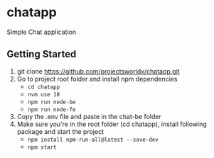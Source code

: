 # chatapp
Simple Chat application


## Getting Started
1. git clone https://github.com/projectsworldx/chatapp.git
2. Go to project root folder and install npm dependencies
    - `cd chatapp`
    - `nvm use 18`
    - `npm run node-be`
    - `npm run node-fe`
3. Copy the .env file and paste in the chat-be folder
4. Make sure you're in the root folder (cd chatapp), install following package and start the project
   - `npm install npm-run-all@latest --save-dev`
   - `npm start`
